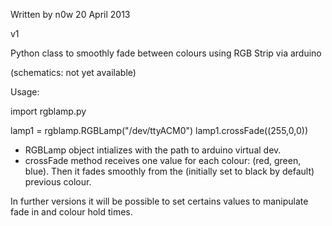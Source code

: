 Written by n0w
20 April 2013

v1

Python class to smoothly fade between colours using RGB Strip via arduino

(schematics: not yet available)

Usage:

import rgblamp.py

lamp1 = rgblamp.RGBLamp("/dev/ttyACM0")
lamp1.crossFade((255,0,0))

- RGBLamp object intializes with the path to arduino virtual dev.
- crossFade method receives one value for each colour: (red, green, blue). Then it fades smoothly from the (initially set to black by default) previous colour.

In further versions it will be possible to set certains values to manipulate fade in and colour hold times.
